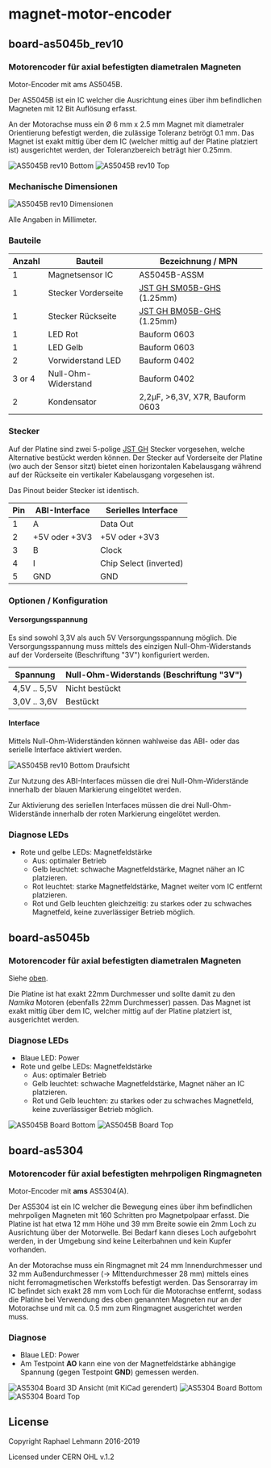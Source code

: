 # magnet-motor-encoder

## board-as5045b_rev10

### Motorencoder für axial befestigten diametralen Magneten

Motor-Encoder mit ams AS5045B.

Der AS5045B ist ein IC welcher die Ausrichtung eines über ihm befindlichen Magneten mit 12 Bit Auflösung erfasst.

An der Motorachse muss ein Ø 6 mm x 2.5 mm Magnet mit diametraler Orientierung befestigt werden, die zulässige Toleranz betrögt 0.1 mm.
Das Magnet ist exakt mittig über dem IC (welcher mittig auf der Platine platziert ist) ausgerichtet werden, der Toleranzbereich beträgt hier 0.25mm.

![AS5045B rev10 Bottom](img/board_as5045b_rev10_bottom.png)
![AS5045B rev10 Top](img/board_as5045b_rev10_top.png)

### Mechanische Dimensionen

![AS5045B rev10 Dimensionen](img/board_as5045b_rev10_dimensions.png)

Alle Angaben in Millimeter.

### Bauteile

Anzahl | Bauteil              | Bezeichnung / MPN
------ | -------------------- | -----------------------
1      | Magnetsensor IC      | AS5045B-ASSM
1      | Stecker Vorderseite  | [JST GH SM05B-GHS](https://www.digikey.de/product-detail/de/jst-sales-america-inc/SM05B-GHS-TB-LF-SN/455-1567-1-ND/807835) (1.25mm)
1      | Stecker Rückseite    | [JST GH BM05B-GHS](https://www.digikey.de/product-detail/de/jst-sales-america-inc/BM05B-GHS-TBT-LF-SN-N/455-1581-1-ND/807849) (1.25mm)
1      | LED Rot              | Bauform 0603
1      | LED Gelb             | Bauform 0603
2      | Vorwiderstand LED    | Bauform 0402
3 or 4 | Null-Ohm-Widerstand  | Bauform 0402
2      | Kondensator          | 2,2µF, >6,3V, X7R, Bauform 0603

### Stecker

Auf der Platine sind zwei 5-polige [JST GH](https://jst.de/product-family/show/89/gh) Stecker vorgesehen, welche Alternative bestückt werden können.
Der Stecker auf Vorderseite der Platine (wo auch der Sensor sitzt) bietet einen horizontalen Kabelausgang während auf der Rückseite ein vertikaler Kabelausgang vorgesehen ist.

Das Pinout beider Stecker ist identisch.

Pin | ABI-Interface | Serielles Interface
--- | ------------- | -------------------
 1  | A             | Data Out
 2  | +5V oder +3V3 | +5V oder +3V3
 3  | B             | Clock
 4  | I             | Chip Select (inverted)
 5  | GND           | GND

### Optionen / Konfiguration

#### Versorgungsspannung

Es sind sowohl 3,3V als auch 5V Versorgungsspannung möglich.
Die Versorgungsspannung muss mittels des einzigen Null-Ohm-Widerstands auf der Vorderseite (Beschriftung "3V") konfiguriert werden.

Spannung     | Null-Ohm-Widerstands (Beschriftung "3V")
------------ | ----------------------------------------
4,5V .. 5,5V | Nicht bestückt
3,0V .. 3,6V | Bestückt

#### Interface

Mittels Null-Ohm-Widerständen können wahlweise das ABI- oder das serielle Interface aktiviert werden.

![AS5045B rev10 Bottom Draufsicht](img/board_as5045b_rev10_bottom_vertical.png)

Zur Nutzung des ABI-Interfaces müssen die drei Null-Ohm-Widerstände innerhalb der blauen Markierung eingelötet werden.

Zur Aktivierung des seriellen Interfaces müssen die drei Null-Ohm-Widerstände innerhalb der roten Markierung eingelötet werden.

### Diagnose LEDs
* Rote und gelbe LEDs: Magnetfeldstärke
  * Aus: optimaler Betrieb
  * Gelb leuchtet: schwache Magnetfeldstärke, Magnet näher an IC platzieren.
  * Rot leuchtet: starke Magnetfeldstärke, Magnet weiter vom IC entfernt platzieren.
  * Rot und Gelb leuchten gleichzeitig: zu starkes oder zu schwaches Magnetfeld, keine zuverlässiger Betrieb möglich.

## board-as5045b

### Motorencoder für axial befestigten diametralen Magneten

Siehe [oben](#board-as5045b_rev10).

Die Platine ist hat exakt 22mm Durchmesser und sollte damit zu den *Namika* Motoren (ebenfalls 22mm Durchmesser) passen.
Das Magnet ist exakt mittig über dem IC, welcher mittig auf der Platine platziert ist, ausgerichtet werden.

### Diagnose LEDs
* Blaue LED: Power
* Rote und gelbe LEDs: Magnetfeldstärke
  * Aus: optimaler Betrieb
  * Gelb leuchtet: schwache Magnetfeldstärke, Magnet näher an IC platzieren.
  * Rot und Gelb leuchten: zu starkes oder zu schwaches Magnetfeld, keine zuverlässiger Betrieb möglich.

![AS5045B Board Bottom](img/board_as5045b_bottom.png)
![AS5045B Board Top](img/board_as5045b_top.png)

## board-as5304

### Motorencoder für axial befestigten mehrpoligen Ringmagneten

Motor-Encoder mit **ams** AS5304(A).

Der AS5304 ist ein IC welcher die Bewegung eines über ihm befindlichen mehrpoligen Magneten mit 160 Schritten pro Magnetpolpaar erfasst.
Die Platine ist hat etwa 12 mm Höhe und 39 mm Breite sowie ein 2mm Loch zu Ausrichtung über der Motorwelle.
Bei Bedarf kann dieses Loch aufgebohrt werden, in der Umgebung sind keine Leiterbahnen und kein Kupfer vorhanden.

An der Motorachse muss ein Ringmagnet mit 24 mm Innendurchmesser und 32 mm Außendurchmesser (-> MIttendurchmesser 28 mm) mittels eines nicht ferromagmetischen Werkstoffs befestigt werden.
Das Sensorarray im IC befindet sich exakt 28 mm vom Loch für die Motorachse entfernt, sodass die Platine bei Verwendung des oben genannten Magneten nur an der Motorachse und mit ca. 0.5 mm zum Ringmagnet ausgerichtet werden muss.

### Diagnose
* Blaue LED: Power
* Am Testpoint **AO** kann eine von der Magnetfeldstärke abhängige Spannung (gegen Testpoint **GND**) gemessen werden.

![AS5304 Board 3D Ansicht (mit KiCad gerendert)](img/board_as5304_3drender1.png)
![AS5304 Board Bottom](img/board_as5304_bottom.png)
![AS5304 Board Top](img/board_as5304_top.png)


## License

Copyright Raphael Lehmann 2016-2019

Licensed under CERN OHL v.1.2
